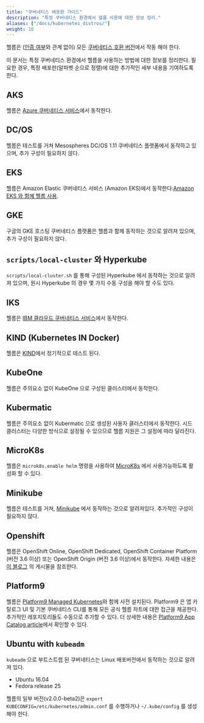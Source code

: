 ```yaml
---
title: "쿠버네티스 배포판 가이드"
description: "특정 쿠버네티스 환경에서 헬름 사용에 대한 정보 정리."
aliases: ["/docs/kubernetes_distros/"]
weight: 10
---
```


헬름은 ([인증 여부](https://www.cncf.io/certification/software-conformance/)와 
관계 없이) 모든 [쿠버네티스 호환 버전](https://github.com/cncf/k8s-conformance)에서 
작동 해야 한다.

이 문서는 특정 쿠버네티스 환경에서 헬름을 사용하는 방법에 대한 정보를 정리한다.
필요한 경우, 특정 배포판(알파벳 순으로 정렬)에 
대한 추가적인 세부 내용을 기여하도록 한다.


## AKS

헬름은 [Azure 쿠버네티스 서비스](https://docs.microsoft.com/en-us/azure/aks/kubernetes-helm)에서 
동작한다.

## DC/OS

헬름은 테스트를 거쳐 Mesospheres DC/OS 1.11 쿠버네티스 플랫폼에서 
동작하고 있으며, 추가 구성이 필요하지 않다.

## EKS

헬름은 Amazon Elastic 쿠버네티스 서비스 (Amazon EKS)에서 
동작한다:[Amazon EKS 와 
함께 헬름 사용](https://docs.aws.amazon.com/eks/latest/userguide/helm.html).

## GKE

구글의 GKE 호스팅 쿠버네티스 플랫폼은 헬름과 함께 동작하는 것으로 
알려져 있으며, 추가 구성이 필요하지 않다.

## `scripts/local-cluster` 와 Hyperkube

`scripts/local-cluster.sh` 를 통해 구성된 Hyperkube 에서 동작하는 것으로 알려져 있으며, 원시
Hyperkube 의 경우 몇 가지 수동 구성을 해야 할 수도 있다.

## IKS

헬름은 [IBM 클라우드 쿠버네티스 서비스](https://cloud.ibm.com/docs/containers?topic=containers-helm)에서 
동작한다.

## KIND (Kubernetes IN Docker)

헬름은 [KIND](https://github.com/kubernetes-sigs/kind)에서 정기적으로 테스트 된다.

## KubeOne

헬름은 주의요소 없이 KubeOne 으로 구성된 클러스터에서 동작한다.

## Kubermatic

헬름은 주의요소 없이 Kubermatic 으로 생성된 사용자 클러스터에서 동작한다.
시드 클러스터는 다양한 방식으로 설정될 수 있으므로 헬름 지원은 
그 설정에 따라 달라진다.

## MicroK8s

헬름은 `microk8s.enable helm` 명령을 사용하여 [MicroK8s](https://microk8s.io) 에서 
사용가능하도록 활성화 할 수 있다.

## Minikube

헬름은 테스트를 거쳐, [Minikube](https://github.com/kubernetes/minikube) 에서 
동작하는 것으로 알려져있다. 
추가적인 구성이 필요하지 않다.

## Openshift

헬름은 OpenShift Online, OpenShift Dedicated, OpenShift Container Platform (버전 3.6 이상) 또는 
OpenShift Origin (버전 3.6 이상)에서 동작한다.
자세한 내용은 
[이 블로그](https://blog.openshift.com/getting-started-helm-openshift/) 의 게시물을 참조한다.

## Platform9

헬름은 [Platform9 Managed
Kubernetes](https://platform9.com/managed-kubernetes/?utm_source=helm_distro_notes)와 함께 사전 설치된다.
Platform9 은 앱 카탈로그 UI 및 기본 쿠버네티스 CLI를 통해 
모든 공식 헬름 차트에 대한 접근을 제공한다. 추가적인 레포지토리들도 수동으로 추가할 수 있다.
더 상세한 내용은 [Platform9 App Catalog
article](https://platform9.com/support/deploying-kubernetes-apps-platform9-managed-kubernetes/?utm_source=helm_distro_notes)에서 확인할 수 있다.

## Ubuntu with `kubeadm`

`kubeadm` 으로 부트스트랩 된 쿠버네티스는 Linux 배포버전에서 
동작하는 것으로 알려져 있다.

- Ubuntu 16.04
- Fedora release 25

헬름의 일부 버전(v2.0.0-beta2)은 `export KUBECONFIG=/etc/kubernetes/admin.conf` 를 수행하거나
`~/.kube/config` 를 생성해야 한다.
